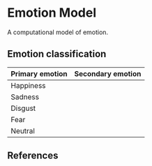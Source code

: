 # Emotion Model

A computational model of emotion.

## Emotion classification

| Primary emotion | Secondary emotion |
| ------------- | ------------- |
| Happiness | |
| Sadness | |
| Disgust | |
| Fear | |
| Neutral | |

## References

